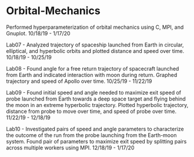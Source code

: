 # Orbital-Mechanics
Performed hyperparameterization of orbital mechanics using C, MPI, and Gnuplot. 10/18/19 - 1/17/20

Lab07 - Analyzed trajectory of spaceship launched from Earth in circular, elliptical, and hyperbolic orbits and plotted distance and speed over time. 10/18/19 - 10/25/19

Lab08 - Found angle for a free return trajectory of spacecraft launched from Earth and indicated interaction with moon during return. Graphed trajectory and speed of Apollo over time. 10/25/19 - 11/22/19

Lab09 - Found initial speed and angle needed to maximize exit speed of probe launched from Earth towards a deep space target and flying behind the moon in an extreme hyperbolic trajectory. Plotted hyperbolic trajectory, distance from probe to move over time, and speed of probe over time. 11/22/19 - 12/18/19

Lab10 - Investigated pairs of speed and angle parameters to characterize the outcome of the run from the probe launching from the Earth-moon system. Found pair of parameters to maximize exit speed by splitting pairs across multiple workers using MPI. 12/18/19 - 1/17/20
